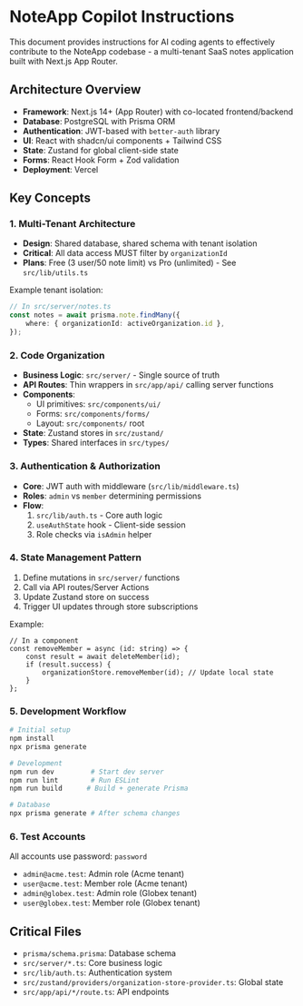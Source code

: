 # NoteApp Copilot Instructions

This document provides instructions for AI coding agents to effectively contribute to the NoteApp codebase - a multi-tenant SaaS notes application built with Next.js App Router.

## Architecture Overview

- **Framework**: Next.js 14+ (App Router) with co-located frontend/backend
- **Database**: PostgreSQL with Prisma ORM
- **Authentication**: JWT-based with `better-auth` library
- **UI**: React with shadcn/ui components + Tailwind CSS
- **State**: Zustand for global client-side state
- **Forms**: React Hook Form + Zod validation
- **Deployment**: Vercel

## Key Concepts

### 1. Multi-Tenant Architecture

- **Design**: Shared database, shared schema with tenant isolation
- **Critical**: All data access MUST filter by `organizationId`
- **Plans**: Free (3 user/50 note limit) vs Pro (unlimited) - See `src/lib/utils.ts`

Example tenant isolation:

```ts
// In src/server/notes.ts
const notes = await prisma.note.findMany({
	where: { organizationId: activeOrganization.id },
});
```

### 2. Code Organization

- **Business Logic**: `src/server/` - Single source of truth
- **API Routes**: Thin wrappers in `src/app/api/` calling server functions
- **Components**:
    - UI primitives: `src/components/ui/`
    - Forms: `src/components/forms/`
    - Layout: `src/components/` root
- **State**: Zustand stores in `src/zustand/`
- **Types**: Shared interfaces in `src/types/`

### 3. Authentication & Authorization

- **Core**: JWT auth with middleware (`src/lib/middleware.ts`)
- **Roles**: `admin` vs `member` determining permissions
- **Flow**:
    1. `src/lib/auth.ts` - Core auth logic
    2. `useAuthState` hook - Client-side session
    3. Role checks via `isAdmin` helper

### 4. State Management Pattern

1. Define mutations in `src/server/` functions
2. Call via API routes/Server Actions
3. Update Zustand store on success
4. Trigger UI updates through store subscriptions

Example:

```tsx
// In a component
const removeMember = async (id: string) => {
	const result = await deleteMember(id);
	if (result.success) {
		organizationStore.removeMember(id); // Update local state
	}
};
```

### 5. Development Workflow

```bash
# Initial setup
npm install
npx prisma generate

# Development
npm run dev         # Start dev server
npm run lint        # Run ESLint
npm run build      # Build + generate Prisma

# Database
npx prisma generate # After schema changes
```

### 6. Test Accounts

All accounts use password: `password`

- `admin@acme.test`: Admin role (Acme tenant)
- `user@acme.test`: Member role (Acme tenant)
- `admin@globex.test`: Admin role (Globex tenant)
- `user@globex.test`: Member role (Globex tenant)

## Critical Files

- `prisma/schema.prisma`: Database schema
- `src/server/*.ts`: Core business logic
- `src/lib/auth.ts`: Authentication system
- `src/zustand/providers/organization-store-provider.ts`: Global state
- `src/app/api/*/route.ts`: API endpoints

